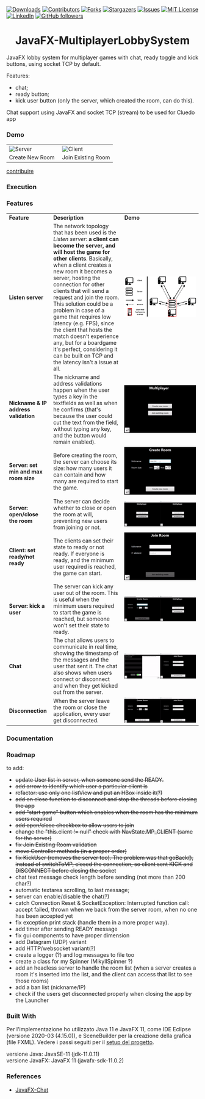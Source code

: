 [![Downloads][downloads-shield]][downloads-url]
[![Contributors][contributors-shield]][contributors-url]
[![Forks][forks-shield]][forks-url]
[![Stargazers][stars-shield]][stars-url]
[![Issues][issues-shield]][issues-url]
[![MIT License][license-shield]][license-url]
[![LinkedIn][linkedin-shield]][linkedin-url]
[![GitHub followers][github-shield]][github-url]

<h1 align="center">JavaFX-MultiplayerLobbySystem</h1>
JavaFX lobby system for multiplayer games with chat, ready toggle and kick buttons, using socket TCP by default.

Features:
- chat;
- ready button;
- kick user button (only the server, which created the room, can do this).

Chat support using JavaFX and socket TCP (stream) to be used for Cluedo app

### Demo

<table style="border: none">
  <tr>
    <td width="49.9%"><img src=".gif" alt="Server"/></td>
    <td width="49.9%"><img src=".gif" alt="Client"/></td>
  </tr>
  <tr>
    <td>Create New Room</td>
    <td>Join Existing Room</td>
  </tr>
</table>

<a href="#contribuire">contribuire</a> 


### Execution


### Features

<table>
	<tr>
		<td><b>Feature</b></td>
		<td><b>Description</b></td>
		<td width="40%"><b>Demo</b></td>
	</tr>
	<tr>
		<td><b>Listen server<b/></td>
    		<td>The network topology that has been used is the <i>Listen server</i>: <b>a client can become the server, and will host the game for other clients</b>. Basically, when a client creates a new room it becomes a server, hosting the connection for other clients that will send a request and join the room. This solution could be a problem in case of a game that requires low latency (e.g. FPS), since the client that hosts the match doesn't experience any, but for a boardgame it's perfect, considering it can be built on TCP and the latency isn't a issue at all.</td>
		<td width="40%"><img src="https://github.com/mikyll/JavaFX-MultiplayerLobbySystem/blob/main/gfx/listen-server-with-legend-whitebg.png" alt="Listen server scheme"/></td>
	</tr>
	<tr>
		<td><b>Nickname & IP address validation</b></td>
		<td>The nickname and address validations happen when the user types a key in the textfields as well as when he confirms (that's because the user could cut the text from the field, without typing any key, and the button would remain enabled).</td>
		<td width="40%"><img src="https://github.com/mikyll/JavaFX-MultiplayerLobbySystem/blob/main/gfx/example-validation.gif" alt="Validation example"/></td>
	</tr>
	<tr>
		<td><b>Server: set min and max room size</b></td>
		<td>Before creating the room, the server can choose its size: how many users it can contain and how many are required to start the game.</td>
		<td width="40%"><img src="https://github.com/mikyll/JavaFX-MultiplayerLobbySystem/blob/main/gfx/example-room-size.gif" alt="Room size example"/></td>
	</tr>
	<tr>
		<td><b>Server: open/close the room</b></td>
		<td>The server can decide whether to close or open the room at will, preventing new users from joining or not.</td>
		<td width="40%"><img src="https://github.com/mikyll/JavaFX-MultiplayerLobbySystem/blob/main/gfx/example-open-close-room.gif" alt="Open/close room example"/></td>
	</tr>
	<tr>
		<td><b>Client: set ready/not ready</b></td>
		<td>The clients can set their state to ready or not ready. If everyone is ready, and the minimum user required is reached, the game can start.</td>
		<td width="40%"><img src="https://github.com/mikyll/JavaFX-MultiplayerLobbySystem/blob/main/gfx/example-ready.gif" alt="Ready/Not ready example"/></td>
	</tr>
	<tr>
		<td><b>Server: kick a user</b></td>
		<td>The server can kick any user out of the room. This is useful when the minimum users required to start the game is reached, but someone won't set their state to ready.</td>
		<td width="40%"><img src="https://github.com/mikyll/JavaFX-MultiplayerLobbySystem/blob/main/gfx/example-kick.gif" alt="Kick user example"/></td>
	</tr>
	<tr>
		<td><b>Chat</b></td>
		<td>The chat allows users to communicate in real time, showing the timestamp of the messages and the user that sent it. The chat also shows when users connect or disconnect and when they get kicked out from the server.</td>
		<td width="40%"><img src="https://github.com/mikyll/JavaFX-MultiplayerLobbySystem/blob/main/gfx/example-chat.gif" alt="Chat example"/></td>
	</tr>
	<tr>
		<td><b>Disconnection</b></td>
		<td>When the server leave the room or close the application, every user get disconnected.</td>
		<td width="40%"><img src="https://github.com/mikyll/JavaFX-MultiplayerLobbySystem/blob/main/gfx/example-disconnection.gif" alt="Disconnection example"/></td>
	</tr>
</table>

### Documentation


### Roadmap
to add:
- ~~update User list in server, when someone send the READY.~~
- ~~add arrow to identify which user a particular client is~~
- ~~refactor: use only one listView and put an HBox inside it(?)~~
- ~~add on close function to disconnect and stop the threads before closing the app~~
- ~~add "start game" button which enables when the room has the minimum users required~~
- ~~add open/close checkbox to allow users to join~~
- ~~change the "this.client != null" check with NavState.MP_CLIENT (same for the server)~~
- ~~fix Join Existing Room validation~~
- ~~move Controller methods (in a proper order)~~
- ~~fix KickUser (removes the server too). The problem was that goBack(), instead of switchToMP, closed the connection, so client sent KICK and DISCONNECT before closing the socket~~
- chat text message check length before sending (not more than 200 char?)
- automatic textarea scrolling, to last message;
- server can enable/disable the chat(?)
- catch Connection Reset & SocketException: Interrupted function call: accept failed, thrown when we back from the server room, when no one has been accepted yet
- fix exception print stack (handle them in a more proper way).
- add timer after sending READY message
- fix gui components to have proper dimension
- add Datagram (UDP) variant
- add HTTP/websocket variant(?)
- create a logger (?) and log messages to file too
- create a class for my Spinner (MikyllSpinner ?)
- add an headless server to handle the room list (when a server creates a room it's inserted into the list, and the client can access that list to see those rooms)
- add a ban list (nickname/IP)
- check if the users get disconnected properly when closing the app by the Launcher

### Built With
Per l'implementazione ho utilizzato Java 11 e JavaFX 11, come IDE Eclipse (versione 2020-03 (4.15.0)), e SceneBuilder per la creazione della grafica (file FXML). Vedere i passi seguiti per il [setup del progetto](https://github.com/mikyll/ROQuiz/blob/main/Project%20Setup.md).

versione Java: JavaSE-11 (jdk-11.0.11)<br/>
versione JavaFX: JavaFX 11 (javafx-sdk-11.0.2)

### References
* [JavaFX-Chat](https://github.com/DomHeal/JavaFX-Chat)



[downloads-shield]: https://img.shields.io/github/downloads/mikyll/JavaFX-MultiplayerLobbySystem/total
[downloads-url]: https://github.com/mikyll/JavaFX-MultiplayerLobbySystem/releases/latest
[contributors-shield]: https://img.shields.io/github/contributors/mikyll/JavaFX-MultiplayerLobbySystem
[contributors-url]: https://github.com/mikyll/JavaFX-MultiplayerLobbySystem/graphs/contributors
[forks-shield]: https://img.shields.io/github/forks/mikyll/JavaFX-MultiplayerLobbySystem
[forks-url]: https://github.com/mikyll/JavaFX-MultiplayerLobbySystem/network/members
[stars-shield]: https://img.shields.io/github/stars/mikyll/JavaFX-MultiplayerLobbySystem
[stars-url]: https://github.com/mikyll/JavaFX-MultiplayerLobbySystem/stargazers
[issues-shield]: https://img.shields.io/github/issues/mikyll/JavaFX-MultiplayerLobbySystem
[issues-url]: https://github.com/mikyll/JavaFX-MultiplayerLobbySystem/issues
[license-shield]: https://img.shields.io/github/license/mikyll/JavaFX-MultiplayerLobbySystem
[license-url]: https://github.com/mikyll/JavaFX-MultiplayerLobbySystem/blob/master/LICENSE
[linkedin-shield]: https://img.shields.io/badge/-LinkedIn-black.svg?logo=linkedin&colorB=0077B5
[linkedin-url]: https://www.linkedin.com/in/michele-righi/?locale=it_IT
[github-shield]: https://img.shields.io/github/followers/mikyll.svg?style=social&label=Follow
[github-url]: https://github.com/mikyll
